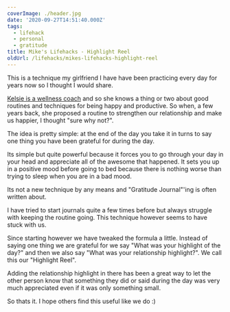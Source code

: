 ```yaml
---
coverImage: ./header.jpg
date: '2020-09-27T14:51:40.000Z'
tags:
  - lifehack
  - personal
  - gratitude
title: Mike's Lifehacks - Highlight Reel
oldUrl: /lifehacks/mikes-lifehacks-highlight-reel
---
```


This is a technique my girlfriend I have have been practicing every day for years now so I thought I would share.

<!-- more -->

[Kelsie is a wellness coach](https://www.abetterme.com.au/) and so she knows a thing or two about good routines and techniques for being happy and productive. So when, a few years back, she proposed a routine to strengthen our relationship and make us happier, I thought "sure why not?".

The idea is pretty simple: at the end of the day you take it in turns to say one thing you have been grateful for during the day.

Its simple but quite powerful because it forces you to go through your day in your head and appreciate all of the awesome that happened. It sets you up in a positive mood before going to bed because there is nothing worse than trying to sleep when you are in a bad mood.

Its not a new technique by any means and "Gratitude Journal"'ing is often written about.

I have tried to start journals quite a few times before but always struggle with keeping the routine going. This technique however seems to have stuck with us.

Since starting however we have tweaked the formula a little. Instead of saying one thing we are grateful for we say "What was your highlight of the day?" and then we also say "What was your relationship highlight?". We call this our "Highlight Reel".

Adding the relationship highlight in there has been a great way to let the other person know that something they did or said during the day was very much appreciated even if it was only something small.

So thats it. I hope others find this useful like we do :)
